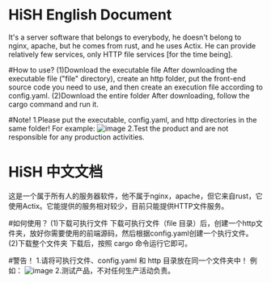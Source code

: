# HiSH English Document
It's a server software that belongs to everybody, he doesn't belong to nginx, apache, but he comes from rust, and he uses Actix. He can provide relatively few services, only HTTP file services [for the time being].

#How to use?
(1)Download the executable file
After downloading the executable file ("file" directory), create an http folder, put the front-end source code you need to use, and then create an execution file according to config.yaml.
(2)Download the entire folder
After downloading, follow the cargo command and run it.

#Note!
1.Please put the executable, config.yaml, and http directories in the same folder!
For example:
![image](https://user-images.githubusercontent.com/74340893/201650576-85d4ad21-05db-4df8-a9a2-2ebd56595a48.png)
2.Test the product and are not responsible for any production activities.

# HiSH 中文文档
这是一个属于所有人的服务器软件，他不属于nginx，apache，但它来自rust，它使用Actix。它能提供的服务相对较少，目前只能提供HTTP文件服务。

#如何使用？
(1)下载可执行文件
下载可执行文件（file 目录）后，创建一个http文件夹，放好你需要使用的前端源码，然后根据config.yaml创建一个执行文件。
(2)下载整个文件夹
下载后，按照 cargo 命令运行它即可。

#警告！
1.请将可执行文件、config.yaml 和 http 目录放在同一个文件夹中！
例如：
![image](https://user-images.githubusercontent.com/74340893/201651701-82725559-55b2-44ac-a883-9f6c9c634e0f.png)
2.测试产品，不对任何生产活动负责。
